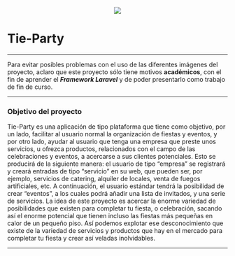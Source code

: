 <p align="center"><img src="https://drive.google.com/file/d/1Ycl_-NDvvWMcD_h6fXvkcJWYU9fRJqfi/view?usp=sharing"></p>

# Tie-Party
***
Para evitar posibles problemas con el uso de las diferentes imágenes del proyecto, aclaro que este proyecto sólo tiene motivos **académicos**, con el fin de aprender el **_Framework Laravel_** y de poder presentarlo como trabajo de fin de curso.
***

### Objetivo del proyecto
Tie-Party es una aplicación de tipo plataforma que tiene como objetivo, por un lado, facilitar al usuario normal la organización de fiestas y eventos, y por otro lado, ayudar al usuario que tenga una empresa que preste unos servicios, u ofrezca productos, relacionados con el campo de las celebraciones y eventos, a acercarse a sus clientes potenciales.
Esto se producirá de la siguiente manera: el usuario de tipo “empresa” se registrará y creará entradas de tipo “servicio” en su web, que pueden ser, por ejemplo, servicios de catering, alquiler de locales, venta de fuegos artificiales, etc. A continuación, el usuario estándar tendrá la posibilidad de crear “eventos”, a los cuales podrá añadir una lista de invitados, y una serie de servicios.
La idea de este proyecto es acercar la enorme variedad de posibilidades que existen para completar tu fiesta, o celebración, sacando así el enorme potencial que tienen incluso las fiestas más pequeñas en calor de un pequeño piso. Así podemos explotar ese desconocimiento que existe de la variedad de servicios y productos que hay en el mercado para completar tu fiesta y crear así veladas inolvidables.

***